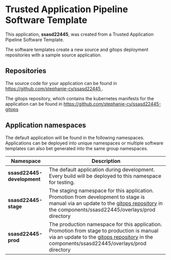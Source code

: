 # Trusted Application Pipeline Software Template

This application, **ssasd22445**, was created from a Trusted Application Pipeline Software Template.

The software templates create a new source and gitops deployment repositories with a sample source application. 

## Repositories

The source code for your application can be found in [https://github.com/stephanie-cy/ssasd22445 ](https://github.com/stephanie-cy/ssasd22445 ).
 
The gitops repository, which contains the kubernetes manifests for the application can be found in 
[https://github.com/stephanie-cy/ssasd22445-gitops ](https://github.com/stephanie-cy/ssasd22445-gitops ) 

## Application namespaces 

The default application will be found in the following namespaces. Applications can be deployed into unique namespaces or multiple software templates can also bet generated into the same group namespaces.  

|  Namespace   |  Description   |  
| -------- | -------- |   
| **ssasd22445-development** | The default application during development. Every build will be deployed to this namespace for testing. | 
| **ssasd22445-stage** | The staging namespace for this application. Promotion from development to stage is manual via an update to the [gitops repository](https://github.com/stephanie-cy/ssasd22445-gitops ) in the components/ssasd22445/overlays/prod directory |  
| **ssasd22445-prod** | The production namespace for this application. Promotion from stage to production is manual via an update to the [gitops repository](https://github.com/stephanie-cy/ssasd22445-gitops ) in the components/ssasd22445/overlays/prod directory | 